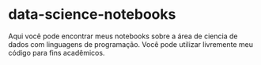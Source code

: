 # data-science-notebooks

Aqui você pode encontrar meus notebooks sobre a área de ciencia de dados com linguagens de programação. Você pode utilizar livremente meu código para fins acadêmicos.

